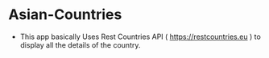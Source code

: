 # Asian-Countries

* This app basically Uses Rest Countries API ( https://restcountries.eu ) to display all the details of the country.


